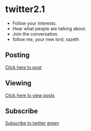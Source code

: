 # twitter2.1

- Follow your interests.
- Hear what people are talking about.
- Join the conversation.
- follow me, your new lord, razeth

## Posting

[Click here to post](https://github.com/jdan/twitter/issues/new)

## Viewing

[Click here to view posts](https://github.com/jdan/twitter/issues)

## Subscribe

[Subscribe to twitter green](https://twitter.com/Razeth_)
